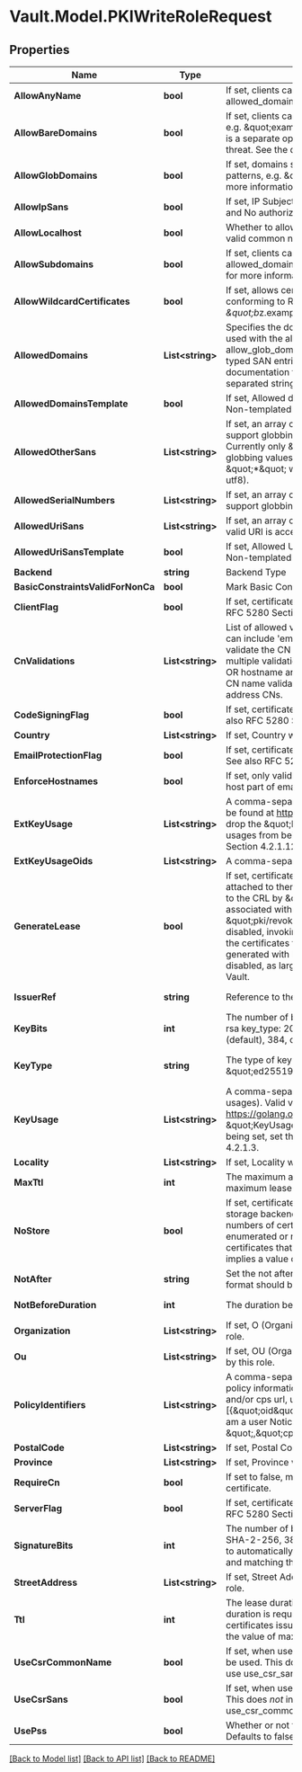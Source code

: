 # Vault.Model.PKIWriteRoleRequest

## Properties

Name | Type | Description | Notes
------------ | ------------- | ------------- | -------------
**AllowAnyName** | **bool** | If set, clients can request certificates for any domain, regardless of allowed_domains restrictions. See the documentation for more information. | [optional] 
**AllowBareDomains** | **bool** | If set, clients can request certificates for the base domains themselves, e.g. \&quot;example.com\&quot; of domains listed in allowed_domains. This is a separate option as in some cases this can be considered a security threat. See the documentation for more information. | [optional] 
**AllowGlobDomains** | **bool** | If set, domains specified in allowed_domains can include shell-style glob patterns, e.g. \&quot;ftp*.example.com\&quot;. See the documentation for more information. | [optional] 
**AllowIpSans** | **bool** | If set, IP Subject Alternative Names are allowed. Any valid IP is accepted and No authorization checking is performed. | [optional] [default to true]
**AllowLocalhost** | **bool** | Whether to allow \&quot;localhost\&quot; and \&quot;localdomain\&quot; as a valid common name in a request, independent of allowed_domains value. | [optional] [default to true]
**AllowSubdomains** | **bool** | If set, clients can request certificates for subdomains of domains listed in allowed_domains, including wildcard subdomains. See the documentation for more information. | [optional] 
**AllowWildcardCertificates** | **bool** | If set, allows certificates with wildcards in the common name to be issued, conforming to RFC 6125&#39;s Section 6.4.3; e.g., \&quot;*.example.net\&quot; or \&quot;b*z.example.net\&quot;. See the documentation for more information. | [optional] [default to true]
**AllowedDomains** | **List&lt;string&gt;** | Specifies the domains this role is allowed to issue certificates for. This is used with the allow_bare_domains, allow_subdomains, and allow_glob_domains to determine matches for the common name, DNS-typed SAN entries, and Email-typed SAN entries of certificates. See the documentation for more information. This parameter accepts a comma-separated string or list of domains. | [optional] 
**AllowedDomainsTemplate** | **bool** | If set, Allowed domains can be specified using identity template policies. Non-templated domains are also permitted. | [optional] [default to false]
**AllowedOtherSans** | **List&lt;string&gt;** | If set, an array of allowed other names to put in SANs. These values support globbing and must be in the format &lt;oid&gt;;&lt;type&gt;:&lt;value&gt;. Currently only \&quot;utf8\&quot; is a valid type. All values, including globbing values, must use this syntax, with the exception being a single \&quot;*\&quot; which allows any OID and any value (but type must still be utf8). | [optional] 
**AllowedSerialNumbers** | **List&lt;string&gt;** | If set, an array of allowed serial numbers to put in Subject. These values support globbing. | [optional] 
**AllowedUriSans** | **List&lt;string&gt;** | If set, an array of allowed URIs for URI Subject Alternative Names. Any valid URI is accepted, these values support globbing. | [optional] 
**AllowedUriSansTemplate** | **bool** | If set, Allowed URI SANs can be specified using identity template policies. Non-templated URI SANs are also permitted. | [optional] [default to false]
**Backend** | **string** | Backend Type | [optional] 
**BasicConstraintsValidForNonCa** | **bool** | Mark Basic Constraints valid when issuing non-CA certificates. | [optional] 
**ClientFlag** | **bool** | If set, certificates are flagged for client auth use. Defaults to true. See also RFC 5280 Section 4.2.1.12. | [optional] [default to true]
**CnValidations** | **List&lt;string&gt;** | List of allowed validations to run against the Common Name field. Values can include &#39;email&#39; to validate the CN is a email address, &#39;hostname&#39; to validate the CN is a valid hostname (potentially including wildcards). When multiple validations are specified, these take OR semantics (either email OR hostname are allowed). The special value &#39;disabled&#39; allows disabling all CN name validations, allowing for arbitrary non-Hostname, non-Email address CNs. | [optional] 
**CodeSigningFlag** | **bool** | If set, certificates are flagged for code signing use. Defaults to false. See also RFC 5280 Section 4.2.1.12. | [optional] 
**Country** | **List&lt;string&gt;** | If set, Country will be set to this value in certificates issued by this role. | [optional] 
**EmailProtectionFlag** | **bool** | If set, certificates are flagged for email protection use. Defaults to false. See also RFC 5280 Section 4.2.1.12. | [optional] 
**EnforceHostnames** | **bool** | If set, only valid host names are allowed for CN and DNS SANs, and the host part of email addresses. Defaults to true. | [optional] [default to true]
**ExtKeyUsage** | **List&lt;string&gt;** | A comma-separated string or list of extended key usages. Valid values can be found at https://golang.org/pkg/crypto/x509/#ExtKeyUsage - - simply drop the \&quot;ExtKeyUsage\&quot; part of the name. To remove all key usages from being set, set this value to an empty list. See also RFC 5280 Section 4.2.1.12. | [optional] 
**ExtKeyUsageOids** | **List&lt;string&gt;** | A comma-separated string or list of extended key usage oids. | [optional] 
**GenerateLease** | **bool** | If set, certificates issued/signed against this role will have Vault leases attached to them. Defaults to \&quot;false\&quot;. Certificates can be added to the CRL by \&quot;vault revoke &lt;lease_id&gt;\&quot; when certificates are associated with leases. It can also be done using the \&quot;pki/revoke\&quot; endpoint. However, when lease generation is disabled, invoking \&quot;pki/revoke\&quot; would be the only way to add the certificates to the CRL. When large number of certificates are generated with long lifetimes, it is recommended that lease generation be disabled, as large amount of leases adversely affect the startup time of Vault. | [optional] 
**IssuerRef** | **string** | Reference to the issuer used to sign requests serviced by this role. | [optional] [default to "default"]
**KeyBits** | **int** | The number of bits to use. Allowed values are 0 (universal default); with rsa key_type: 2048 (default), 3072, or 4096; with ec key_type: 224, 256 (default), 384, or 521; ignored with ed25519. | [optional] [default to 0]
**KeyType** | **string** | The type of key to use; defaults to RSA. \&quot;rsa\&quot; \&quot;ec\&quot;, \&quot;ed25519\&quot; and \&quot;any\&quot; are the only valid values. | [optional] [default to KeyTypeEnum.Rsa]
**KeyUsage** | **List&lt;string&gt;** | A comma-separated string or list of key usages (not extended key usages). Valid values can be found at https://golang.org/pkg/crypto/x509/#KeyUsage - - simply drop the \&quot;KeyUsage\&quot; part of the name. To remove all key usages from being set, set this value to an empty list. See also RFC 5280 Section 4.2.1.3. | [optional] 
**Locality** | **List&lt;string&gt;** | If set, Locality will be set to this value in certificates issued by this role. | [optional] 
**MaxTtl** | **int** | The maximum allowed lease duration. If not set, defaults to the system maximum lease TTL. | [optional] 
**NoStore** | **bool** | If set, certificates issued/signed against this role will not be stored in the storage backend. This can improve performance when issuing large numbers of certificates. However, certificates issued in this way cannot be enumerated or revoked, so this option is recommended only for certificates that are non-sensitive, or extremely short-lived. This option implies a value of \&quot;false\&quot; for \&quot;generate_lease\&quot;. | [optional] 
**NotAfter** | **string** | Set the not after field of the certificate with specified date value. The value format should be given in UTC format YYYY-MM-ddTHH:MM:SSZ. | [optional] 
**NotBeforeDuration** | **int** | The duration before now which the certificate needs to be backdated by. | [optional] [default to 30]
**Organization** | **List&lt;string&gt;** | If set, O (Organization) will be set to this value in certificates issued by this role. | [optional] 
**Ou** | **List&lt;string&gt;** | If set, OU (OrganizationalUnit) will be set to this value in certificates issued by this role. | [optional] 
**PolicyIdentifiers** | **List&lt;string&gt;** | A comma-separated string or list of policy OIDs, or a JSON list of qualified policy information, which must include an oid, and may include a notice and/or cps url, using the form [{\&quot;oid\&quot;&#x3D;\&quot;1.3.6.1.4.1.7.8\&quot;,\&quot;notice\&quot;&#x3D;\&quot;I am a user Notice\&quot;}, {\&quot;oid\&quot;&#x3D;\&quot;1.3.6.1.4.1.44947.1.2.4 \&quot;,\&quot;cps\&quot;&#x3D;\&quot;https://example.com\&quot;}]. | [optional] 
**PostalCode** | **List&lt;string&gt;** | If set, Postal Code will be set to this value in certificates issued by this role. | [optional] 
**Province** | **List&lt;string&gt;** | If set, Province will be set to this value in certificates issued by this role. | [optional] 
**RequireCn** | **bool** | If set to false, makes the &#39;common_name&#39; field optional while generating a certificate. | [optional] [default to true]
**ServerFlag** | **bool** | If set, certificates are flagged for server auth use. Defaults to true. See also RFC 5280 Section 4.2.1.12. | [optional] [default to true]
**SignatureBits** | **int** | The number of bits to use in the signature algorithm; accepts 256 for SHA-2-256, 384 for SHA-2-384, and 512 for SHA-2-512. Defaults to 0 to automatically detect based on key length (SHA-2-256 for RSA keys, and matching the curve size for NIST P-Curves). | [optional] [default to 0]
**StreetAddress** | **List&lt;string&gt;** | If set, Street Address will be set to this value in certificates issued by this role. | [optional] 
**Ttl** | **int** | The lease duration (validity period of the certificate) if no specific lease duration is requested. The lease duration controls the expiration of certificates issued by this backend. Defaults to the system default value or the value of max_ttl, whichever is shorter. | [optional] 
**UseCsrCommonName** | **bool** | If set, when used with a signing profile, the common name in the CSR will be used. This does *not* include any requested Subject Alternative Names; use use_csr_sans for that. Defaults to true. | [optional] [default to true]
**UseCsrSans** | **bool** | If set, when used with a signing profile, the SANs in the CSR will be used. This does *not* include the Common Name (cn); use use_csr_common_name for that. Defaults to true. | [optional] [default to true]
**UsePss** | **bool** | Whether or not to use PSS signatures when using a RSA key-type issuer. Defaults to false. | [optional] [default to false]

[[Back to Model list]](../README.md#documentation-for-models) [[Back to API list]](../README.md#documentation-for-api-endpoints) [[Back to README]](../README.md)

